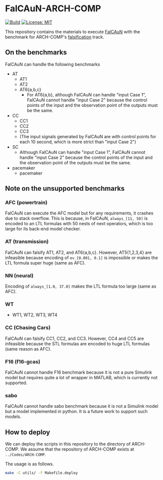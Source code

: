FalCAuN-ARCH-COMP
=================

[![Build](https://github.com/MasWag/FalCAuN-ARCH-COMP/workflows/shellcheck/badge.svg)](https://github.com/MasWag/FalCAuN-ARCH-COMP/actions/workflows/shellcheck.yml)
[![License: MIT](https://img.shields.io/badge/License-MIT-blue.svg)](./LICENSE)


This repository contains the materials to execute [FalCAuN](https://github.com/MasWag/FalCAuN) with the benchmark for ARCH-COMP's [falsification](https://easychair.org/publications/paper/ps5t) track.

On the benchmarks
-----------------

FalCAuN can handle the following benchmarks

- AT
    - AT1
    - AT2
    - AT6{a,b,c}
        - For AT6{a,b}, although FalCAuN can handle "input Case 1", FalCAuN cannot handle "input Case 2" because the control points of the input and the observation point of the outputs must be the same.
- CC
    - CC1
    - CC2
    - CC3
    - (The input signals generated by FalCAuN are with control points for each 10 second, which is more strict than "input Case 2")
- SC
    - Although FalCAuN can handle "input Case 1", FalCAuN cannot handle "input Case 2" because the control points of the input and the observation point of the outputs must be the same.
- pacemaker
    - pacemaker


Note on the unsupported benchmarks
----------------------------------

### AFC (powertrain)

FalCAuN can execute the AFC model but for any requirements, it crashes due to stack overflow. This is because, in FalCAuN, `always_[11, 50]` is encoded to an LTL formulas with 50 nests of next operators, which is too large for its back-end model checker.

### AT (transmission)

FalCAuN can falsify AT1, AT2, and AT6{a,b,c}. However, AT5{1,2,3,4} are infeasible because encoding of `ev_[0.001, 0.1]` is impossible or makes the LTL formula super huge (same as AFC).

### NN (neural)

Encoding of `always_[1.0, 37.0]` makes the LTL formula too large (same as AFC). 

### WT

- WT1, WT2, WT3, WT4

### CC (Chasing Cars)

FalCAuN can falsify CC1, CC2, and CC3.
However, CC4 and CC5 are infeasible because the STL formulas are encoded to huge LTL formulas (same reason as AFC).

### F16 (f16-gcas)

FalCAuN cannot handle F16 benchmark because it is not a pure Simulink model but requires quite a lot of wrapper in MATLAB, which is currently not supported.

### sabo

FalCAuN cannot handle sabo benchmark because it is not a Simulink model but a model implemented in python. It is a future work to support such models.

How to deploy
-------------

We can deploy the scripts in this repository to the directory of ARCH-COMP.
We assume that the repository of ARCH-COMP exists at `../Codes/ARCH-COMP`.

The usage is as follows.

```sh
make -C utils/ -f Makefile.deploy
```
